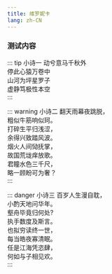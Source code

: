 ```yaml
---
title: 维罗妮卡
lang: zh-CN
---
```


### 测试内容 ###

::: tip 小诗一
动兮意马千秋外  
停此心猿万卷中  
山河为坪星罗子  
虚静笃极性本空  
:::

::: warning 小诗二
翻天雨幕夜跳脱，  
粗似牛筋响似珂。  
打碎生平归浅涩，  
余得兴致踏风波。  
烟火人间恸抚掌，  
故国荒垅痒放歌。  
君瞳水色三千尺，  
略一顾盼可为奢？  
:::

::: danger 小诗三
百岁人生漫自耽，  
小酌天地问华年。  
壑舟毕竟归何处?  
执手数度及斯言。  
也拟穷读终一世，  
每当皓夜寡清眠。  
任是江海凭恣肆，  
何如与子相见欢。  
:::